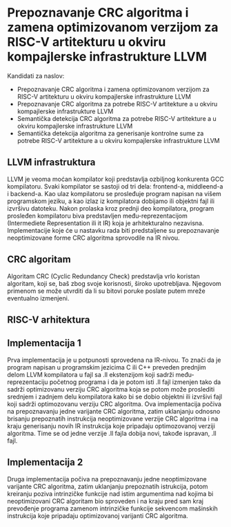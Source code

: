 # Prepoznavanje CRC algoritma i zamena optimizovanom verzijom za RISC-V artitekturu u okviru kompajlerske infrastrukture LLVM

Kandidati za naslov:
- Prepoznavanje CRC algoritma i zamena optimizovanom verzijom za RISC-V artitekturu u okviru kompajlerske infrastrukture LLVM
- Prepoznavanje CRC algoritma za potrebe RISC-V artitekture a u okviru kompajlerske infrastrukture LLVM
- Semantička detekcija CRC algoritma za potrebe RISC-V artitekture a u okviru kompajlerske infrastrukture LLVM
- Semantička detekcija algoritma za generisanje kontrolne sume za potrebe RISC-V artitekture a u okviru kompajlerske infrastrukture LLVM

## LLVM infrastruktura
LLVM je veoma moćan kompilator koji predstavlja ozbiljnog konkurenta GCC kompilatoru.
Svaki kompilator se sastoji od tri dela: frontend-a, middleend-a i backend-a. Kao ulaz kompilatoru se prosleđuje program napisan na višem programskom jeziku, 
a kao izlaz iz kompilatora dobijamo ili objektni fajl ili izvršivu datoteku.
Nakon prolaska kroz prednji deo kompilatora, program prosleđen kompilatoru biva predstavljen među-reprezentacijom (Intermediete Representation ili it IR) koja je arhitekturalno nezavisna.
Implementacije koje će u nastavku rada biti predstaljene su prepoznavanje neoptimizovane forme CRC algoritma sprovodile na IR nivou. 

## CRC algoritam
Algoritam CRC (Cyclic Redundancy Check) predstavlja vrlo koristan algoritam, koji se, baš zbog svoje korisnosti, široko upotrebljava. 
Njegovom primenom se može utvrditi da li su bitovi poruke poslate putem mreže eventualno izmenjeni.


## RISC-V arhitektura

## Implementacija 1
Prva implementacija je u potpunosti sprovedena na IR-nivou. To znači da je program napisan u programskim jezicima C ili C++ preveden prednjim delom LLVM kompilatora u fajl sa .ll ekstenzijom
koji sadrži među-reprezentaciju početnog programa i da je potom isti .ll fajl izmenjen tako da sadrži optimizovanu verziju CRC algoritma koja se potom može proslediti srednjem i zadnjem delu 
kompilatora kako bi se dobio objektni ili izvršivi fajl koji sadrži optimozovanu verziju CRC algoritma. 
Ova implementacija počiva na prepoznavanju jedne varijante CRC algoritma, zatim uklanjanju odnosno brisanju prepoznatih instrukcija neoptimizovane verzije CRC algoritma i na kraju generisanju 
novih IR instrukcija koje pripadaju optimozovanoj verziji algoritma. Time se od jedne verzije .ll fajla dobija novi, takođe ispravan, .ll fajl. 

## Implementacija 2
Druga implementacija počiva na prepoznavanju jedne neoptimizovane varijante CRC algoritma, zatim uklanjanju prepoznatih istrukcija, potom kreiranju poziva intrinzičke funkcije nad istim argumentima
nad kojima bi neoptimizovani CRC algoritam bio sproveden i na kraju pred sam kraj prevođenje programa zamenom intrinzičke funkcije sekvencom mašinskih instrukcija koje pripadaju optimizovanoj varijanti
CRC algoritma.

